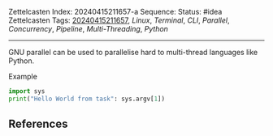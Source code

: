 Zettelcasten Index: 20240415211657-a
Sequence:
Status: #idea
Zettelcasten Tags: [20240415211657](20240415211657.md), *Linux*, *Terminal*, *CLI*, *Parallel*, *Concurrency*, *Pipeline*, *Multi-Threading*, *Python*

---

GNU parallel can be used to parallelise hard to multi-thread languages like Python.

Example

````python
import sys
print("Hello World from task": sys.argv[1])
````

## References
